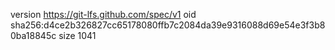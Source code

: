 version https://git-lfs.github.com/spec/v1
oid sha256:d4ce2b326827cc65178080ffb7c2084da39e9316088d69e54e3f3b80ba18845c
size 1041
